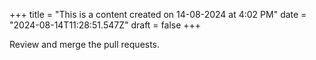 +++
title = "This is a content created on 14-08-2024 at 4:02 PM"
date = "2024-08-14T11:28:51.547Z"
draft = false
+++

  Review and merge the pull requests.
        